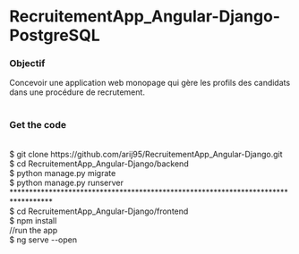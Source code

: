 # RecruitementApp_Angular-Django-PostgreSQL 
<h3>Objectif</h3>

Concevoir une application web monopage qui gère les profils des candidats dans une procédure de recrutement.
<br><br>
<h3>Get the code </h3><br>
$ git clone https://github.com/arij95/RecruitementApp_Angular-Django.git<br>
$ cd RecruitementApp_Angular-Django/backend<br>
$ python manage.py migrate<br>
$ python manage.py runserver<br>
**********************************************************************************<br>
$ cd RecruitementApp_Angular-Django/frontend<br>
$ npm install<br>
//run the app<br>
$ ng serve --open<br>

